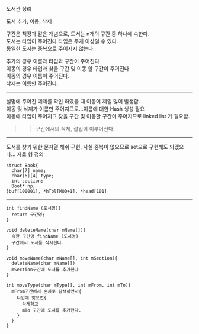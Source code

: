 도서관 정리

도서 추가, 이동, 삭제

구간은 책장과 같은 개념으로, 도서는 n개의 구간 중 하나에 속한다.  
도서는 타입이 주어진다 타입은 두개 이상일 수 있다.   
동일한 도서는 중복으로 주어지지 않는다.   

추가의 경우 이름과 타입과 구간이 주어진다  
이동의 경우 타입과 찾을 구간 및 이동 할 구간이 주어진다  
이동의 경우 이름이 주어진다.  
삭제는 이름만 주어진다.   

-----

설명에 주어진 예제를 확인 하였을 때 이동이 제일 많이 발생함.   
이동 및 삭제가 이름만 주어지므로...이름에 대한 Hash 생성 필요  
이동에 타입이 주어지고 찾을 구간 및 이동할 구간이 주어지므로 linked list 가 필요함.   
>> 구간에서의 삭제, 삽입이 이루어진다.   

-----
도서를 찾기 위한 문자열 해쉬 구현, 사실 중복이 없으므로 set으로 구현해도 되겠으나...
자료 형 정의 
```
struct Book{
  char[7] name;
  char[6][4] type;
  int section;
  Boot* np;
}buf[100001], *hTbl[MOD+1], *head[101]  
```
-----
```
int findName (도서명){
  return 구간명;
}

void deleteName(char mName[]){
  속한 구간명 findName (도서명)
  구간에서 도서를 삭제한다. 
}

void moveName(char mName[], int mSection){
  deleteName(char mName[])
  mSection구간에 도서를 추가한다
}

int moveType(char mType[], int mFrom, int mTo){
  mFrom구간에서 순차로 탐색하면서{
    타입에 맞으면{
      삭제하고
      mTo 구간에 도서를 추가한다.
    }
  }
}
```
